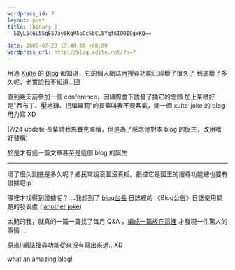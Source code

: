 ```yaml
--- 
wordpress_id: 7
layout: post
title: !binary |
  5ZyL546L55qE57ay6KqM5pCc5bCL5Yqf6IO9ICgxKQ==

date: 2006-07-23 17:49:00 +08:00
wordpress_url: http://blog.xdite.net/?p=7
---
```

用過 <a href="http://www.xuite.net/">Xuite</a> 的 <a href="http://blog.xuite.net">Blog</a> 都知道，它的個人網誌內搜尋功能已經壞了很久了
到底壞了多久呢，老實說我不知道...囧

直到幾天前參加一個 conference，因緣際會下誘發了捅它的念頭
加上某嗜好是"吞布丁、壓地磚、拐騙羅莉"的長輩叫我不要客氣，開一個 xuite-joke 的 blog 用力寫 XD

(7/24 update 長輩請我馬賽克暱稱，但是為了感念他對本 blog 的促生，改用嗜好替稱)

於是才有這一篇文章甚至是這個 blog 的誕生

----
壞了很久到底是多久呢？鄉民常說沒圖沒真相。指控它是國王的搜尋功能總也要有證據吧:p

哪裡才找得到證據呢？
...我想到了 <a href="http://blog.xuite.net/blog/baby">blog台長</a> 日誌裡的 《Blog公告》日誌使用問題的發表處  ( <a href="http://xuite-joke.blogspot.com/2006/07/qa.html">another joke</a>)

太閒的我，就真的一篇一篇找了每月 Q&amp;A ，<a href="http://kydd.ytc.googlepages.com/xuite">編成一篇放在這裡</a>
才發現一件驚人的事情 ...

原來!!網誌搜尋功能從來沒有寫出來過...XD

what an amazing blog!

